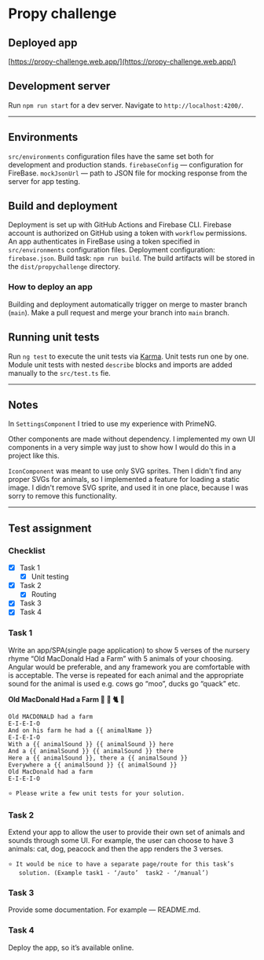 # Propy challenge

## Deployed app
[https://propy-challenge.web.app/](https://propy-challenge.web.app/)

## Development server

Run `npm run start` for a dev server. 
Navigate to `http://localhost:4200/`. 

---

## Environments
`src/environments` configuration files have the same set both for development and production stands.
`firebaseConfig` — configuration for FireBase.
`mockJsonUrl` — path to JSON file for mocking response from the server for app testing.

## Build and deployment

Deployment is set up with GitHub Actions and Firebase CLI.
Firebase account is authorized on GitHub using a token with `workflow` permissions.
An app authenticates in FireBase using a token specified in `src/environments` configuration files.
Deployment configuration: `firebase.json`.
Build task: `npm run build`.
The build artifacts will be stored in the `dist/propychallenge` directory.

### How to deploy an app
Building and deployment automatically trigger on merge to master branch (`main`).
Make a pull request and merge your branch into `main` branch.

## Running unit tests
Run `ng test` to execute the unit tests via [Karma](https://karma-runner.github.io).
Unit tests run one by one. Module unit tests with nested `describe` blocks and imports are added manually to the `src/test.ts` fie.

---

## Notes

In `SettingsComponent` I tried to use my experience with PrimeNG.

Other components are made without dependency. I implemented my own UI components in a very simple way just to show how I would do this in a project like this.

`IconComponent` was meant to use only SVG sprites. Then I didn't find any proper SVGs for animals, so I implemented a feature for loading a static image.
I didn't remove SVG sprite, and used it in one place, because I was sorry to remove this functionality.

---

## Test assignment

### Checklist
- [x] Task 1
  - [x] Unit testing
- [x] Task 2
  - [x] Routing
- [x] Task 3
- [x] Task 4

### Task 1
Write an app/SPA(single page application) to show 5 verses of the nursery rhyme “Old MacDonald Had a Farm” with 5 animals of your choosing. 
Angular would be preferable, and any framework you are comfortable with is acceptable. 
The verse is repeated for each animal and the appropriate sound for the animal is used e.g. cows go “moo”, ducks go “quack” etc. 

**Old MacDonald Had a Farm 🐄 🐐 🐈 🤖**
```
Old MACDONALD had a farm
E-I-E-I-O
And on his farm he had a {{ animalName }}
E-I-E-I-O
With a {{ animalSound }} {{ animalSound }} here
And a {{ animalSound }} {{ animalSound }} there
Here a {{ animalSound }}, there a {{ animalSound }}
Everywhere a {{ animalSound }} {{ animalSound }}
Old MacDonald had a farm
E-I-E-I-O
```

```
⭐ Please write a few unit tests for your solution. 
``` 

### Task 2
Extend your app to allow the user to provide their own set of animals and sounds through some UI. 
For example, the user can choose to have 3 animals: cat, dog, peacock and then the app renders the 3 verses. 

```
⭐ It would be nice to have a separate page/route for this task’s 
   solution. (Example task1 - ‘/auto’  task2 - ‘/manual’) 
```

### Task 3
Provide some documentation. For example — README.md. 

### Task 4
Deploy the app, so it’s available online.

